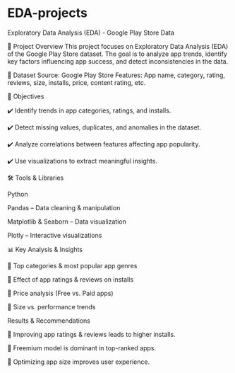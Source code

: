 # EDA-projects

Exploratory Data Analysis (EDA) - Google Play Store Data

📌 Project Overview
This project focuses on Exploratory Data Analysis (EDA) of the Google Play Store dataset. The goal is to analyze app trends, identify key factors influencing app success, and detect inconsistencies in the data.


📂 Dataset
Source: Google Play Store
Features: App name, category, rating, reviews, size, installs, price, content rating, etc.


🎯 Objectives

✔️ Identify trends in app categories, ratings, and installs.

✔️ Detect missing values, duplicates, and anomalies in the dataset.

✔️ Analyze correlations between features affecting app popularity.

✔️ Use visualizations to extract meaningful insights.



🛠️ Tools & Libraries

Python

Pandas – Data cleaning & manipulation

Matplotlib & Seaborn – Data visualization

Plotly – Interactive visualizations

📊 Key Analysis & Insights

🔹 Top categories & most popular app genres

🔹 Effect of app ratings & reviews on installs

🔹 Price analysis (Free vs. Paid apps)

🔹 Size vs. performance trends



Results & Recommendations

📍 Improving app ratings & reviews leads to higher installs.

📍 Freemium model is dominant in top-ranked apps.

📍 Optimizing app size improves user experience.


